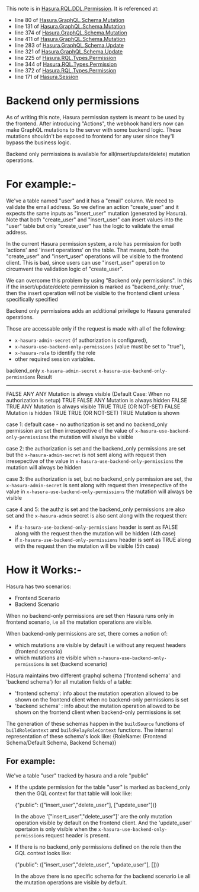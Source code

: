 This note is in [Hasura.RQL.DDL.Permission](https://github.com/hasura/graphql-engine/blob/master/server/src-lib/Hasura/RQL/DDL/Permission.hs#L62).
It is referenced at:
  - line 80 of [Hasura.GraphQL.Schema.Mutation](https://github.com/hasura/graphql-engine/blob/master/server/src-lib/Hasura/GraphQL/Schema/Mutation.hs#L80)
  - line 131 of [Hasura.GraphQL.Schema.Mutation](https://github.com/hasura/graphql-engine/blob/master/server/src-lib/Hasura/GraphQL/Schema/Mutation.hs#L131)
  - line 374 of [Hasura.GraphQL.Schema.Mutation](https://github.com/hasura/graphql-engine/blob/master/server/src-lib/Hasura/GraphQL/Schema/Mutation.hs#L374)
  - line 411 of [Hasura.GraphQL.Schema.Mutation](https://github.com/hasura/graphql-engine/blob/master/server/src-lib/Hasura/GraphQL/Schema/Mutation.hs#L411)
  - line 283 of [Hasura.GraphQL.Schema.Update](https://github.com/hasura/graphql-engine/blob/master/server/src-lib/Hasura/GraphQL/Schema/Update.hs#L283)
  - line 321 of [Hasura.GraphQL.Schema.Update](https://github.com/hasura/graphql-engine/blob/master/server/src-lib/Hasura/GraphQL/Schema/Update.hs#L321)
  - line 225 of [Hasura.RQL.Types.Permission](https://github.com/hasura/graphql-engine/blob/master/server/src-lib/Hasura/RQL/Types/Permission.hs#L225)
  - line 344 of [Hasura.RQL.Types.Permission](https://github.com/hasura/graphql-engine/blob/master/server/src-lib/Hasura/RQL/Types/Permission.hs#L344)
  - line 372 of [Hasura.RQL.Types.Permission](https://github.com/hasura/graphql-engine/blob/master/server/src-lib/Hasura/RQL/Types/Permission.hs#L372)
  - line 171 of [Hasura.Session](https://github.com/hasura/graphql-engine/blob/master/server/src-lib/Hasura/Session.hs#L171)

# Backend only permissions

As of writing this note, Hasura permission system is meant to be used by the
frontend. After introducing "Actions", the webhook handlers now can make GraphQL
mutations to the server with some backend logic. These mutations shouldn't be
exposed to frontend for any user since they'll bypass the business logic.

Backend only permissions is available for all(insert/update/delete) mutation operations.

For example:-
=============

We've a table named "user" and it has a "email" column. We need to validate the
email address. So we define an action "create_user" and it expects the same inputs
as "insert_user" mutation (generated by Hasura). Note that both "create_user" and
"insert_user" can insert values into the "user" table but only "create_user" has the
logic to validate the email address.

In the current Hasura permission system, a role has permission for both 'actions' and
'insert operations' on the table. That means, both the "create_user" and "insert_user"
operations will be visible to the frontend client. This is bad, since users can use
"insert_user" operation to circumvent the validation logic of "create_user".

We can overcome this problem by using "Backend only permissions". In this if the
insert/update/delete permission is marked as "backend_only: true", then the insert
operation will not be visible to the frontend client unless specifically specified

Backend only permissions adds an additional privilege to Hasura generated operations.

Those are accessable only if the request is made with all of the following:
  * `x-hasura-admin-secret` (if authorization is configured),
  * `x-hasura-use-backend-only-permissions` (value must be set to "true"),
  * `x-hasura-role` to identify the role
  * other required session variables.

backend_only   `x-hasura-admin-secret`   `x-hasura-use-backend-only-permissions`  Result
------------    ---------------------     -------------------------------------   ------
FALSE           ANY                       ANY                                    Mutation is always visible (Default Case: When no authorization is setup)
TRUE            FALSE                     ANY                                    Mutation is always hidden
FALSE           TRUE                      ANY                                    Mutation is always visible
TRUE            TRUE (OR NOT-SET)         FALSE                                  Mutation is hidden
TRUE            TRUE (OR NOT-SET)         TRUE                                   Mutation is shown

case 1: default case - no authorization is set and no backend_only permission are set
then irresepective of the value of `x-hasura-use-backend-only-permissions` the
mutation will always be visible

case 2: the authorization is set and the backend_only permissions are set but the
`x-hasura-admin-secret` is not sent along with request then irresepective of the value
in `x-hasura-use-backend-only-permissions` the mutation will always be hidden

case 3: the authorization is set, but no backend_only permission are set, the
`x-hasura-admin-secret` is sent along with request then irresepective of the value
in `x-hasura-use-backend-only-permissions` the mutation will always be visible

case 4 and 5:
the authz is set and the backend_only permissions are also set and the
`x-hasura-admin` secret is also sent along with the request then:
  * if `x-hasura-use-backend-only-permissions` header is sent as FALSE along with the
    request then the mutation will be hidden (4th case)
  * if `x-hasura-use-backend-only-permissions` header is sent as TRUE along with the
    request then the mutation will be visible (5th case)

How it Works:-
===============

Hasura has two scenarios:
  * Frontend Scenario
  * Backend Scenario

When no backend-only permissions are set then Hasura runs only in frontend scenario,
i.e all the mutation operations are visible.

When backend-only permissions are set, there comes a notion of:
  * which mutations are visible by default i.e without any request headers (frontend scenario)
  * which mutations are visible when `x-hasura-use-backend-only-permissions` is set (backend scenario)

Hasura maintains two different graphql schema ('frontend schema' and 'backend schema')
for all mutation fields of a table:
  * 'frontend schema': info about the mutation operation allowed to be shown on the frontend client when no backend-only permissions is set
  * 'backend schema' : info about the mutation operation allowed to be shown on the frontend client when backend-only permissions is set

The generation of these schemas happen in the `buildSource` functions of
`buildRoleContext` and `buildRelayRoleContext` functions. The internal representation
of these schema's look like:
  {RoleName: (Frontend Schema/Default Schema, Backend Schema)}

For example:
------------
We've a table "user" tracked by hasura and a role "public"

* If the update permission for the table "user" is marked as backend_only then the
  GQL context for that table will look like:

    {"public": (["insert_user","delete_user"], ["update_user"])}

  In the above '["insert_user","delete_user"]' are the only mutation operation visible
  by default on the frontend client. And the 'update_user' opertaion is only visible
  when the `x-hasura-use-backend-only-permissions` request header is present.

* If there is no backend_only permissions defined on the role then the GQL context
  looks like:

    {"public": (["insert_user","delete_user", "update_user"], [])}

  In the above there is no specific schema for the backend scenario i.e all the
  mutation operations are visible by default.

